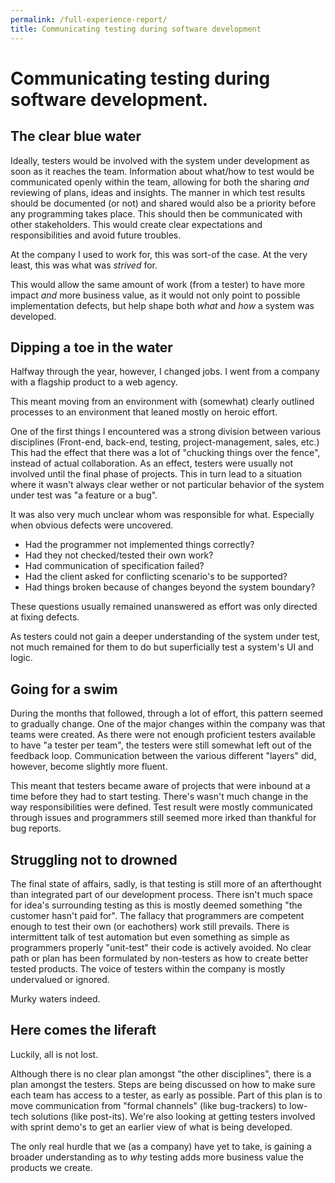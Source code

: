 ```yaml
---
permalink: /full-experience-report/
title: Communicating testing during software development
---
```


# Communicating testing during software development.


## The clear blue water

Ideally, testers would be involved with the system under development as soon as it reaches the team.
Information about what/how to test would be communicated openly within the team, allowing for both the sharing _and_ reviewing of plans, ideas and insights.
The manner in which test results should be documented (or not) and shared would also be a priority before any programming takes place.
This should then be communicated with other stakeholders.
This would create clear expectations and responsibilities and avoid future troubles.

At the company I used to work for, this was sort-of the case. At the very least, this was what was _strived_ for.

This would allow the same amount of work (from a tester) to have more impact _and_ more business value, as it would not only point to possible implementation defects, but help shape both _what_ and _how_ a system was developed.

## Dipping a toe in the water

Halfway through the year, however, I changed jobs. I went from a company with a flagship product to a web agency.

This meant moving from an environment with (somewhat) clearly outlined processes to an environment that leaned mostly on heroic effort.

One of the first things I encountered was a strong division between various disciplines (Front-end, back-end, testing, project-management, sales, etc.)
This had the effect that there was a lot of "chucking things over the fence", instead of actual collaboration.
As an effect, testers were usually not involved until the final phase of projects.
This in turn lead to a situation where it wasn't always clear wether or not particular behavior of the system under test was "a feature or a bug".

It was also very much unclear whom was responsible for what. Especially when obvious defects were uncovered.

- Had the programmer not implemented things correctly?
- Had they not checked/tested their own work?
- Had communication of specification failed?
- Had the client asked for conflicting scenario's to be supported?
- Had things broken because of changes beyond the system boundary?

These questions usually remained unanswered as effort was only directed at fixing defects.

As testers could not gain a deeper understanding of the system under test, not much remained for them to do but superficially test a system's UI and logic.


## Going for a swim

During the months that followed, through a lot of effort, this pattern seemed to gradually change.
One of the major changes within the company was that teams were created.
As there were not enough proficient testers available to have "a tester per team", the testers were still somewhat left out of the feedback loop.
Communication between the various different "layers" did, however, become slightly more fluent.

This meant that testers became aware of projects that were inbound at a time before they had to start testing.
There's wasn't much change in the way responsibilities were defined.
Test result were mostly communicated through issues and programmers still seemed more irked than thankful for bug reports.

## Struggling not to drowned

The final state of affairs, sadly, is that testing is still more of an afterthought than integrated part of our development process.
There isn't much space for idea's surrounding testing as this is mostly deemed something "the customer hasn't paid for".
The fallacy that programmers are competent enough to test their own (or eachothers) work still prevails.
There is intermittent talk of test automation but even something as simple as programmers properly "unit-test" their code is actively avoided.
No clear path or plan has been formulated by non-testers as how to create better tested products.
The voice of testers within the company is mostly undervalued or ignored.

Murky waters indeed.

## Here comes the liferaft

Luckily, all is not lost.

Although there is no clear plan amongst "the other disciplines", there is a plan amongst the testers.
Steps are being discussed on how to make sure each team has access to a tester, as early as possible.
Part of this plan is to move communication from "formal channels" (like bug-trackers) to low-tech solutions (like post-its).
We're also looking at getting testers involved with sprint demo's to get an earlier view of what is being developed.

The only real hurdle that we (as a company) have yet to take, is gaining a broader understanding as to _why_ testing adds more business value the products we create.

